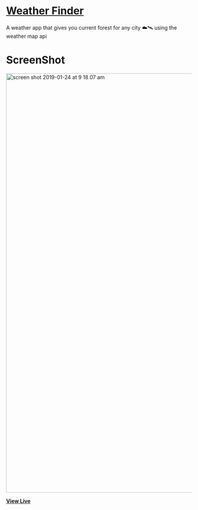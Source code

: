 # [Weather Finder](https://mateencode.github.io/Alphacode-OfficalSite/)

A weather app that gives you current forest for any city ☁️🛰️ using the weather map api 

# ScreenShot

<img width="1134" alt="screen shot 2019-01-24 at 9 18 07 am" src="https://user-images.githubusercontent.com/28902787/51695934-1dbf5500-1fb9-11e9-9c31-200f54b418fe.png">

**[View Live](https://mateencode.github.io/Alphacode-OfficalSite/)**
